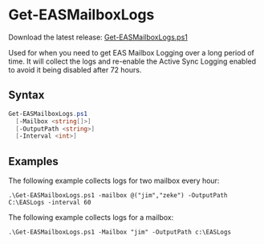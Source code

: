 # Get-EASMailboxLogs

Download the latest release: [Get-EASMailboxLogs.ps1](https://github.com/microsoft/CSS-Exchange/releases/latest/download/Get-EASMailboxLogs.ps1)

Used for when you need to get EAS Mailbox Logging over a long period of time. It will collect the logs and re-enable the Active Sync Logging enabled to avoid it being disabled after 72 hours.

## Syntax

```powershell
Get-EASMailboxLogs.ps1
  [-Mailbox <string[]>]
  [-OutputPath <string>]
  [-Interval <int>]
```

## Examples

The following example collects logs for two mailbox every hour:

```
.\Get-EASMailboxLogs.ps1 -mailbox @("jim","zeke") -OutputPath C:\EASLogs -interval 60
```

The following example collects logs for a mailbox:
```
.\Get-EASMailboxLogs.ps1 -Mailbox "jim" -OutputPath c:\EASLogs
```
